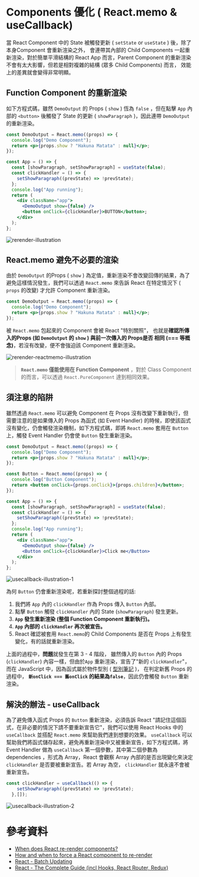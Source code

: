 # Components 優化 ( React.memo & useCallback)

當 React Component 中的 State 被觸發更新 ( `setState` or `useState` ) 後，除了本身Component 會重新渲染之外， 會連帶其內部的 Child Components 一起重新渲染，對於簡單平滑結構的 React App 而言，Parent Component 的重新渲染不會有太大影響，但若是相對複雜的結構 (眾多 Child Components) 而言， 效能上的差異就會變得非常明顯。

## Function Component 的重新渲染

如下方程式碼，雖然 `DemoOutput` 的 Props ( `show` ) 恆為 `false` ，但在點擊 `App` 內部的 `<button>` 後觸發了 State 的更新 ( `showParagraph` )，因此連帶 `DemoOutput` 的重新渲染。

```jsx
const DemoOutput = React.memo((props) => {
  console.log("Demo Component");
  return <p>{props.show ? "Hakuna Matata" : null}</p>;
});

const App = () => {
  const [showParagraph, setShowParagraph] = useState(false);
  const clickHandler = () => {
    setShowParagraph((prevState) => !prevState);
  };
  console.log("App running");
  return (
    <div className="app">
      <DemoOutput show={false} />
      <button onClick={clickHandler}>BUTTON</button>;
    </div>
  );
};
```

![rerender-illustration](https://github.com/ChiuWeiChung/IMGTANK/blob/main/react/rerender-illustration-1.gif?raw=true)

## **React.memo** 避免不必要的渲染

由於 `DemoOutput` 的Props ( `show` ) 為定值，重新渲染不會改變回傳的結果，為了避免這樣情況發生，我們可以透過 `React.memo` 來告訴 React 在特定情況下 ( `props` 的改變) 才允許 Component 重新渲染。

```jsx
const DemoOutput = React.memo((props) => {
  console.log("Demo Component");
  return <p>{props.show ? "Hakuna Matata" : null}</p>;
});
```

被 `React.memo` 包起來的 Component 會被 React "特別關照"， 也就是**確認所傳入的Props (如 `DemoOutput` 的 `show` ) 與前一次傳入的 Props是否
相同 (=== 等概念)**，若沒有改變，便不會強迫該 Component 重新渲染。

![rerender-reactmemo-illustration](https://github.com/ChiuWeiChung/IMGTANK/blob/main/react/rerender-illustration-2.gif?raw=true)

> **`React.memo` 僅能使用在 Function Component** ，對於 Class Component 的而言，可以透過 `React.PureComponent` 達到相同效果。

## 須注意的陷阱

雖然透過 `React.memo` 可以避免 Component 在 Props 沒有改變下重新執行，但需要注意的是如果傳入的 Props 為函式 (如 Event Handler) 的時候，即使該函式沒有變化，仍會觸發渲染機制，如下方程式碼，即將 `React.memo` 套用在 `Button` 上，觸發 Event Handler 仍會使 `Button` 發生重新渲染。

```jsx
const DemoOutput = React.memo((props) => {
  console.log("Demo Component");
  return <p>{props.show ? "Hakuna Matata" : null}</p>;
});

const Button = React.memo((props) => {
  console.log("Button Component");
  return <button onClick={props.onClick}>{props.children}</button>;
});

const App = () => {
  const [showParagraph, setShowParagraph] = useState(false);
  const clickHandler = () => {
    setShowParagraph((prevState) => !prevState);
  };
  console.log("App running");
  return (
    <div className="app">
      <DemoOutput show={false} />
      <Button onClick={clickHandler}>Click me</Button>
    </div>
  );
};
```
![usecallback-illustration-1](https://github.com/ChiuWeiChung/IMGTANK/blob/main/react/usecallback-illustration-1.gif?raw=true)

為何 `Button` 仍會重新渲染呢，若重新探討整個過程的話:

1. 我們將 `App` 內的 `clickHandler` 作為 Props 傳入 `Button` 內部。
2. 點擊 `Button` 觸發 `clickHandler` 內的 State (`showParagraph`) 發生更新。
3. **`App` 發生重新渲染 (整個 Function Component 重新執行)。**
4.  **`App` 內部的 `clickHandler` 再次被宣告。**
5. React 確認被套用 `React.memo`的 Child Components 是否在 Props 上有發生變化，有的話就重新渲染。

上面的過程中，**問題**就發生在第 3 - 4 階段，
雖然傳入的 `Button` 內的 Props (`clickHandler`) 內容一樣，但由於`App` 重新渲染，宣告了"新的 `clickHandler`"，而在 JavaScript 中，因為函式屬於物件型別 ( [型別筆記](https://github.com/ChiuWeiChung/notes-markdown/blob/main/javascript/KnowJs/primitive-object-type.markdown) )， 在判定新舊 Props 的過程中， **`新onClick === 舊onClick` 的結果為`false`**，因此仍會觸發 `Button` 重新渲染。


## 解決的辦法 - **useCallback**

為了避免傳入函式 Props 的 `Button` 重新渲染，必須告訴 React "請記住這個函式，在非必要的情況下請不要重新宣告它"，我們可以使用 React Hooks 中的 `useCallback` 並搭配 `React.memo` 來幫助我們達到想要的效果。 `useCallback` 可以幫助我們將函式儲存起來，避免再重新渲染中又被重新宣告，如下方程式碼，將 Event Handler 做為 `useCallback` 第一個參數，其中第二個參數為 dependencies ，形式為 Array，React 會觀察 Array 內部的是否出現變化來決定 `clickHandler` 是否要被重新宣告。若 Array 為空， `clickHandler` 就永遠不會被重新宣告。

```jsx
const clickHandler = useCallback(() => {
    setShowParagraph((prevState) => !prevState);
  },[]);
```

![usecallback-illustration-2](https://github.com/ChiuWeiChung/IMGTANK/blob/main/react/usecallback-illustration-2.gif?raw=true)


# 參考資料
* [When does React re-render components?](https://felixgerschau.com/react-rerender-components/)
* [How and when to force a React component to re-render](https://blog.logrocket.com/how-when-to-force-react-component-re-render/)
* [React - Batch Updating](https://github.com/facebook/react/issues/10231#issuecomment-316644950)
* [React - The Complete Guide (incl Hooks, React Router, Redux)](https://www.udemy.com/course/react-the-complete-guide-incl-redux/)



